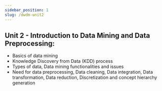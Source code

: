 ```yaml
---
sidebar_position: 1
slug: /dwdm-unit2
---
```


## Unit 2 - Introduction to Data Mining and Data Preprocessing:

- Basics of data mining
- Knowledge Discovery from Data (KDD) process
- Types of data, Data mining functionalities and issues
- Need for data preprocessing, Data cleaning, Data integration,
Data transformation, Data reduction, Discretization and concept hierarchy generation
